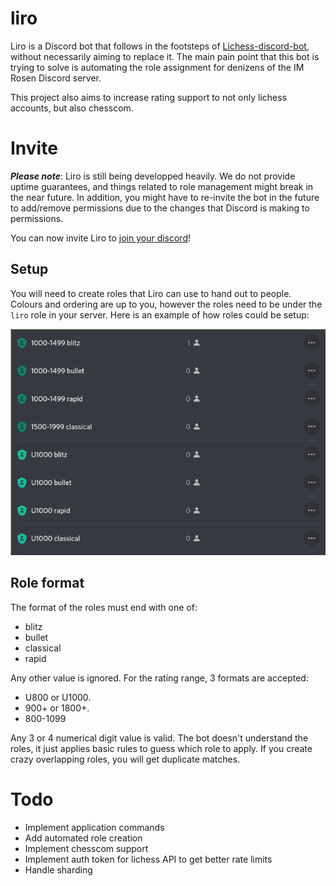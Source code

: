 # liro

Liro is a Discord bot that follows in the footsteps of
[Lichess-discord-bot](https://github.com/tvdhout/Lichess-discord-bot/), without
necessarily aiming to replace it. The main pain point that this bot is trying
to solve is automating the role assignment for denizens of the IM Rosen Discord
server.

This project also aims to increase rating support to not only lichess accounts,
but also chesscom.

# Invite

***Please note***: Liro is still being developped heavily. We do not provide
uptime guarantees, and things related to role management might break in the
near future. In addition, you might have to re-invite the bot in the future to
add/remove permissions due to the changes that Discord is making to
permissions.

You can now invite Liro to [join your discord][invite-link]!

[invite-link]: https://discord.com/api/oauth2/authorize?client_id=878955941595336724&permissions=268438592&redirect_uri=https%3A%2F%2Fliro.wedrop.it%2Foauth&response_type=code&scope=bot%20applications.commands%20messages.read

## Setup

You will need to create roles that Liro can use to hand out to people. Colours
and ordering are up to you, however the roles need to be under the `liro` role
in your server. Here is an example of how roles could be setup:

![Screenshot of sample Discord rating role setup](.images/role-sample.png)

## Role format

The format of the roles must end with one of:

- blitz
- bullet
- classical
- rapid

Any other value is ignored. For the rating range, 3 formats are accepted:

- U800 or U1000.
- 900+ or 1800+.
- 800-1099

Any 3 or 4 numerical digit value is valid. The bot doesn't understand the
roles, it just applies basic rules to guess which role to apply. If you create
crazy overlapping roles, you will get duplicate matches.

# Todo

- Implement application commands
- Add automated role creation
- Implement chesscom support
- Implement auth token for lichess API to get better rate limits
- Handle sharding
